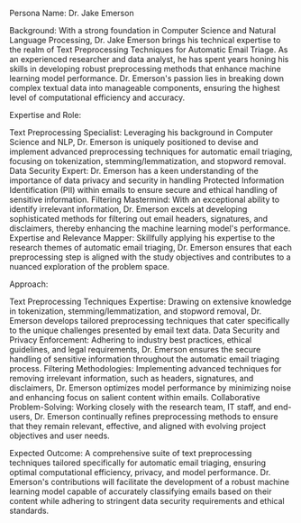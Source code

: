  Persona Name: Dr. Jake Emerson

Background: With a strong foundation in Computer Science and Natural Language Processing, Dr. Jake Emerson brings his technical expertise to the realm of Text Preprocessing Techniques for Automatic Email Triage. As an experienced researcher and data analyst, he has spent years honing his skills in developing robust preprocessing methods that enhance machine learning model performance. Dr. Emerson's passion lies in breaking down complex textual data into manageable components, ensuring the highest level of computational efficiency and accuracy.

Expertise and Role:

Text Preprocessing Specialist: Leveraging his background in Computer Science and NLP, Dr. Emerson is uniquely positioned to devise and implement advanced preprocessing techniques for automatic email triaging, focusing on tokenization, stemming/lemmatization, and stopword removal.
Data Security Expert: Dr. Emerson has a keen understanding of the importance of data privacy and security in handling Protected Information Identification (PII) within emails to ensure secure and ethical handling of sensitive information.
Filtering Mastermind: With an exceptional ability to identify irrelevant information, Dr. Emerson excels at developing sophisticated methods for filtering out email headers, signatures, and disclaimers, thereby enhancing the machine learning model's performance.
Expertise and Relevance Mapper: Skillfully applying his expertise to the research themes of automatic email triaging, Dr. Emerson ensures that each preprocessing step is aligned with the study objectives and contributes to a nuanced exploration of the problem space.

Approach:

Text Preprocessing Techniques Expertise: Drawing on extensive knowledge in tokenization, stemming/lemmatization, and stopword removal, Dr. Emerson develops tailored preprocessing techniques that cater specifically to the unique challenges presented by email text data.
Data Security and Privacy Enforcement: Adhering to industry best practices, ethical guidelines, and legal requirements, Dr. Emerson ensures the secure handling of sensitive information throughout the automatic email triaging process.
Filtering Methodologies: Implementing advanced techniques for removing irrelevant information, such as headers, signatures, and disclaimers, Dr. Emerson optimizes model performance by minimizing noise and enhancing focus on salient content within emails.
Collaborative Problem-Solving: Working closely with the research team, IT staff, and end-users, Dr. Emerson continually refines preprocessing methods to ensure that they remain relevant, effective, and aligned with evolving project objectives and user needs.

Expected Outcome: A comprehensive suite of text preprocessing techniques tailored specifically for automatic email triaging, ensuring optimal computational efficiency, privacy, and model performance. Dr. Emerson's contributions will facilitate the development of a robust machine learning model capable of accurately classifying emails based on their content while adhering to stringent data security requirements and ethical standards.